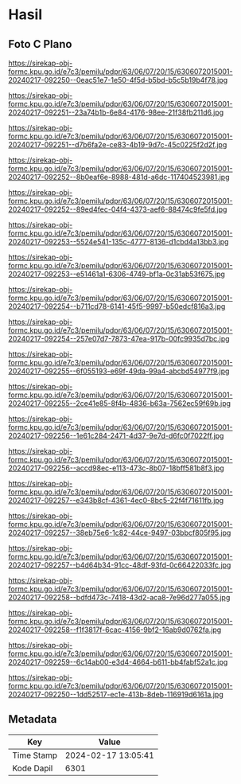 # Hasil

## Foto C Plano

https://sirekap-obj-formc.kpu.go.id/e7c3/pemilu/pdpr/63/06/07/20/15/6306072015001-20240217-092250--0eac51e7-1e50-4f5d-b5bd-b5c5b19b4f78.jpg

https://sirekap-obj-formc.kpu.go.id/e7c3/pemilu/pdpr/63/06/07/20/15/6306072015001-20240217-092251--23a74b1b-6e84-4176-98ee-21f38fb211d6.jpg

https://sirekap-obj-formc.kpu.go.id/e7c3/pemilu/pdpr/63/06/07/20/15/6306072015001-20240217-092251--d7b6fa2e-ce83-4b19-9d7c-45c0225f2d2f.jpg

https://sirekap-obj-formc.kpu.go.id/e7c3/pemilu/pdpr/63/06/07/20/15/6306072015001-20240217-092252--8b0eaf6e-8988-481d-a6dc-117404523981.jpg

https://sirekap-obj-formc.kpu.go.id/e7c3/pemilu/pdpr/63/06/07/20/15/6306072015001-20240217-092252--89ed4fec-04f4-4373-aef6-88474c9fe5fd.jpg

https://sirekap-obj-formc.kpu.go.id/e7c3/pemilu/pdpr/63/06/07/20/15/6306072015001-20240217-092253--5524e541-135c-4777-8136-d1cbd4a13bb3.jpg

https://sirekap-obj-formc.kpu.go.id/e7c3/pemilu/pdpr/63/06/07/20/15/6306072015001-20240217-092253--e51461a1-6306-4749-bf1a-0c31ab53f675.jpg

https://sirekap-obj-formc.kpu.go.id/e7c3/pemilu/pdpr/63/06/07/20/15/6306072015001-20240217-092254--b711cd78-6141-45f5-9997-b50edcf816a3.jpg

https://sirekap-obj-formc.kpu.go.id/e7c3/pemilu/pdpr/63/06/07/20/15/6306072015001-20240217-092254--257e07d7-7873-47ea-917b-00fc9935d7bc.jpg

https://sirekap-obj-formc.kpu.go.id/e7c3/pemilu/pdpr/63/06/07/20/15/6306072015001-20240217-092255--6f055193-e69f-49da-99a4-abcbd54977f9.jpg

https://sirekap-obj-formc.kpu.go.id/e7c3/pemilu/pdpr/63/06/07/20/15/6306072015001-20240217-092255--2ce41e85-8f4b-4836-b63a-7562ec59f69b.jpg

https://sirekap-obj-formc.kpu.go.id/e7c3/pemilu/pdpr/63/06/07/20/15/6306072015001-20240217-092256--1e61c284-2471-4d37-9e7d-d6fc0f7022ff.jpg

https://sirekap-obj-formc.kpu.go.id/e7c3/pemilu/pdpr/63/06/07/20/15/6306072015001-20240217-092256--accd98ec-e113-473c-8b07-18bff581b8f3.jpg

https://sirekap-obj-formc.kpu.go.id/e7c3/pemilu/pdpr/63/06/07/20/15/6306072015001-20240217-092257--e343b8cf-4361-4ec0-8bc5-22f4f71611fb.jpg

https://sirekap-obj-formc.kpu.go.id/e7c3/pemilu/pdpr/63/06/07/20/15/6306072015001-20240217-092257--38eb75e6-1c82-44ce-9497-03bbcf805f95.jpg

https://sirekap-obj-formc.kpu.go.id/e7c3/pemilu/pdpr/63/06/07/20/15/6306072015001-20240217-092257--b4d64b34-91cc-48df-93fd-0c66422033fc.jpg

https://sirekap-obj-formc.kpu.go.id/e7c3/pemilu/pdpr/63/06/07/20/15/6306072015001-20240217-092258--bdfd473c-7418-43d2-aca8-7e96d277a055.jpg

https://sirekap-obj-formc.kpu.go.id/e7c3/pemilu/pdpr/63/06/07/20/15/6306072015001-20240217-092258--f1f3817f-6cac-4156-9bf2-16ab9d0762fa.jpg

https://sirekap-obj-formc.kpu.go.id/e7c3/pemilu/pdpr/63/06/07/20/15/6306072015001-20240217-092259--6c14ab00-e3d4-4664-b611-bb4fabf52a1c.jpg

https://sirekap-obj-formc.kpu.go.id/e7c3/pemilu/pdpr/63/06/07/20/15/6306072015001-20240217-092250--1dd52517-ec1e-413b-8deb-116919d6161a.jpg


## Metadata

| Key        | Value               |
| ---------- | ------------------- |
| Time Stamp | 2024-02-17 13:05:41 |
| Kode Dapil | 6301                |



